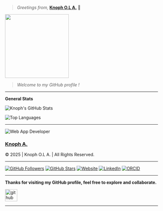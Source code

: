 > *Greetings from,* **[Knoph O.L A.](https://github.com/Knoph1)**  👋

<img src="https://media2.giphy.com/media/v1.Y2lkPTc5MGI3NjExYndwd2dlYThvczl0ZXc3cjduMzNjZ3lyNnljZnpldDdsM2IwdTdieCZlcD12MV9pbnRlcm5hbF9naWZfYnlfaWQmY3Q9Zw/jBOOXxSJfG8kqMxT11/giphy.gif" height="210">

> *Welcome to my *GitHub* profile !*

---

**General Stats**

<div align="flex">
  
  ![Knoph's GitHub Stats](https://github-readme-stats.vercel.app/api?username=Knoph1&show_icons=true&theme=compact&hide=contribs,prs)
  
  ![Top Languages](https://github-readme-stats.vercel.app/api/top-langs/?username=Knoph1&layout=compact&theme=compact)
  
</div>

---

![Web App Developer](https://img.shields.io/badge/Developed%20By%20%3A-Knoph%20Ayieko)

### [Knoph A.](https://github.com/Knoph1)

&copy; 2025 | Knoph O.L A. | All Rights Reserved.

---

[![GitHub Followers](https://img.shields.io/github/followers/Knoph1?style=social)](https://github.com/Knoph1)
[![GitHub Stars](https://img.shields.io/github/stars/Knoph1?style=social)](https://github.com/Knoph1)
[![Website](https://img.shields.io/badge/Website-Knoph1-blue?style=flat&logo=web)](https://github.com/Knoph1)
[![LinkedIn](https://img.shields.io/badge/LinkedIn-Knoph%20Ayieko-blue?style=flat&logo=linkedin)](https://linkedin.com/in/knoph-ayieko-83464918a)
[![ORCID](https://img.shields.io/badge/ORCID-0009--0001--3787--513X-green?style=flat&logo=orcid)](https://orcid.org/0009-0001-3787-513X)

---

**Thanks for visiting my GitHub profile, feel free to explore and collaborate.**

<div align="left">
  <p>
    <a href="https://github.com/Knoph1">
      <img src='https://cdn.jsdelivr.net/npm/simple-icons@3.0.1/icons/github.svg' alt='github' height='40'>
    </a>
  </p>
</div>

---
